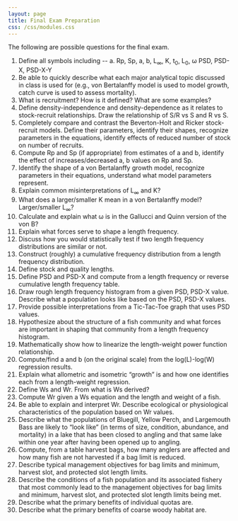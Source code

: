 ```yaml
---
layout: page
title: Final Exam Preparation
css: /css/modules.css
---
```


The following are possible questions for the final exam.

1. Define all symbols including --
  a. Rp, Sp, a, b, L<sub>&infin;</sub>, K, t<sub>0</sub>, L<sub>0</sub>, &omega; PSD, PSD-X, PSD-X-Y
1. Be able to quickly describe what each major analytical topic discussed in class is used for (e.g., von Bertalanffy model is used to model growth, catch curve is used to assess mortality).
1. What is recruitment? How is it defined? What are some examples?
1. Define density-independence and density-dependence as it relates to stock-recruit relationships. Draw the relationship of S/R vs S and R vs S.
1. Completely compare and contrast the Beverton-Holt and Ricker stock-recruit models. Define their parameters, identify their shapes, recognize parameters in the equations, identify effects of reduced number of stock on number of recruits.
1. Compute Rp and Sp (if appropriate) from estimates of a and b, identify the effect of increases/decreased a, b values on Rp and Sp.
1. Identify the shape of a von Bertalanffy growth model, recognize parameters in their equations, understand what model parameters represent.
1. Explain common misinterpretations of L<sub>&infin;</sub> and K?
1. What does a larger/smaller K mean in a von Bertalanffy model? Larger/smaller L<sub>&infin;</sub>?
1. Calculate and explain what &omega; is in the Gallucci and Quinn version of the von B?
1. Explain what forces serve to shape a length frequency.
1. Discuss how you would statistically test if two length frequency distributions are similar or not.
1. Construct (roughly) a cumulative frequency distribution from a length frequency distribution.
1. Define stock and quality lengths.
1. Define PSD and PSD-X and compute from a length frequency or reverse cumulative length frequency table.
1. Draw rough length frequency histogram from a given PSD, PSD-X value. Describe what a population looks like based on the PSD, PSD-X values.
1. Provide possible interpretations from a Tic-Tac-Toe graph that uses PSD values.
1. Hypothesize about the structure of a fish community and what forces are important in shaping that community from a length frequency histogram.
1. Mathematically show how to linearize the length-weight power function relationship.
1. Compute/find a and b (on the original scale) from the log(L)-log(W) regression results.
1. Explain what allometric and isometric “growth” is and how one identifies each from a length-weight regression.
1. Define Ws and Wr. From what is Ws derived?
1. Compute Wr given a Ws equation and the length and weight of a fish.
1. Be able to explain and interpret Wr. Describe ecological or physiological characteristics of the population based on Wr values.
1. Describe what the populations of Bluegill, Yellow Perch, and Largemouth Bass are likely to “look like” (in terms of size, condition, abundance, and mortality) in a lake that has been closed to angling and that same lake within one year after having been opened up to angling.
1. Compute, from a table harvest bags, how many anglers are affected and how many fish are not harvested if a bag limit is reduced.
1. Describe typical management objectives for bag limits and minimum, harvest slot, and protected slot length limits.
1. Describe the conditions of a fish population and its associated fishery that most commonly lead to the management objectives for bag limits and minimum, harvest slot, and protected slot length limits being met.
1. Describe what the primary benefits of individual quotas are.
1. Describe what the primary benefits of coarse woody habitat are.
